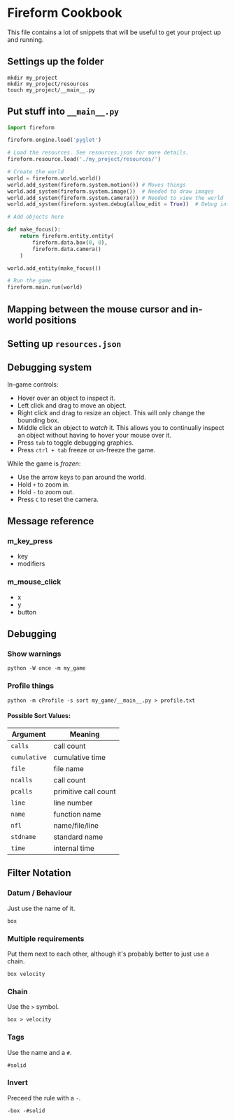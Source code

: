 # Fireform Cookbook

This file contains a lot of snippets that will be useful to get your project up and running.

## Settings up the folder

```
mkdir my_project
mkdir my_project/resources
touch my_project/__main__.py
```

## Put stuff into `__main__.py`

```python
import fireform

fireform.engine.load('pyglet')

# Load the resources. See resources.json for more details.
fireform.resource.load('./my_project/resources/')

# Create the world
world = fireform.world.world()
world.add_system(fireform.system.motion()) # Moves things
world.add_system(fireform.system.image())  # Needed to draw images
world.add_system(fireform.system.camera()) # Needed to view the world
world.add_system(fireform.system.debug(allow_edit = True))  # Debug info

# Add objects here

def make_focus():
	return fireform.entity.entity(
		fireform.data.box(0, 0),
		fireform.data.camera()
	)

world.add_entity(make_focus())

# Run the game
fireform.main.run(world)

```

## Mapping between the mouse cursor and in-world positions

## Setting up `resources.json`



## Debugging system

In-game controls:
- Hover over an object to inspect it.
- Left click and drag to move an object.
- Right click and drag to resize an object. This will only change the bounding box.
- Middle click an object to *watch* it. This allows you to continually inspect an object without having to hover your mouse over it.
- Press `tab` to toggle debugging graphics.
- Press `ctrl + tab` freeze or un-freeze the game.

While the game is *frozen*:
- Use the arrow keys to pan around the world.
- Hold `+` to zoom in.
- Hold `-` to zoom out.
- Press `C` to reset the camera.

## Message reference

### m_key_press

- key
- modifiers

### m_mouse_click

- x
- y
- button

## Debugging

### Show warnings

`python -W once -m my_game`

### Profile things

`python -m cProfile -s sort my_game/__main__.py > profile.txt`

#### Possible Sort Values:

| Argument | Meaning |
| --- | --- |
| `calls` | call count |
| `cumulative` | cumulative time |
| `file` | file name |
| `ncalls` | call count |
| `pcalls` | primitive call count |
| `line` | line number |
| `name` | function name |
| `nfl` | name/file/line |
| `stdname` | standard name |
| `time` | internal time |

## Filter Notation

### Datum / Behaviour

Just use the name of it.

	box

### Multiple requirements

Put them next to each other, although it's probably better to just use a chain.

	box velocity

### Chain

Use the `>` symbol.

	box > velocity

### Tags

Use the name and a `#`.

	#solid

### Invert

Preceed the rule with a `-`.

	-box -#solid
